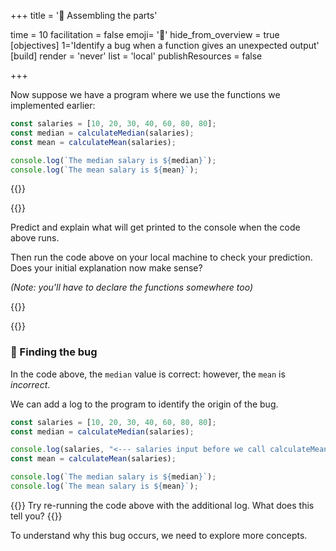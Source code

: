 +++
title = '🧱 Assembling the parts'

time = 10
facilitation = false
emoji= '🧩'
hide_from_overview = true
[objectives]
1='Identify a bug when a function gives an unexpected output'
[build]
  render = 'never'
  list = 'local'
  publishResources = false

+++

Now suppose we have a program where we use the functions we implemented earlier:

```js
const salaries = [10, 20, 30, 40, 60, 80, 80];
const median = calculateMedian(salaries);
const mean = calculateMean(salaries);

console.log(`The median salary is ${median}`);
console.log(`The mean salary is ${mean}`);
```

{{<tabs>}}

{{<tab name="🧠 💬 Predict and explain">}}

Predict and explain what will get printed to the console when the code above runs.

Then run the code above on your local machine to check your prediction. Does your initial explanation now make sense?

_(Note: you'll have to declare the functions somewhere too)_

{{</tab >}}

{{</tabs>}}

### 🐛 Finding the bug

In the code above, the `median` value is correct: however, the `mean` is _incorrect_.

We can add a log to the program to identify the origin of the bug.

```js {linenos=table,hl_lines=["4"],linenostart=1}
const salaries = [10, 20, 30, 40, 60, 80, 80];
const median = calculateMedian(salaries);

console.log(salaries, "<--- salaries input before we call calculateMean");
const mean = calculateMean(salaries);

console.log(`The median salary is ${median}`);
console.log(`The mean salary is ${mean}`);
```

{{<note type="activity" title="Run it">}}
Try re-running the code above with the additional log. What does this tell you?
{{</note>}}

To understand why this bug occurs, we need to explore more concepts.

